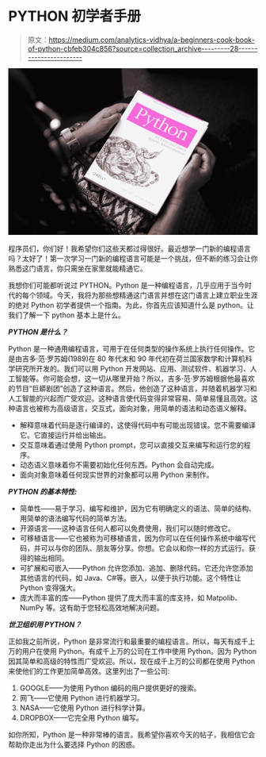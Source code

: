 # PYTHON 初学者手册

> 原文：<https://medium.com/analytics-vidhya/a-beginners-cook-book-of-python-cbfeb304c856?source=collection_archive---------28----------------------->

![](img/bed06e799c2e255e408e02887c0a48cf.png)

程序员们，你们好！我希望你们这些天都过得很好。最近想学一门新的编程语言吗？太好了！第一次学习一门新的编程语言可能是一个挑战，但不断的练习会让你熟悉这门语言，你只需坐在家里就能精通它。

我想你们可能都听说过 PYTHON。Python 是一种编程语言，几乎应用于当今时代的每个领域。今天，我将为那些想精通这门语言并想在这门语言上建立职业生涯的绝对 Python 初学者提供一个指南。为此，你首先应该知道什么是 python。让我们了解一下 python 基本上是什么。

***PYTHON 是什么？***

Python 是一种通用编程语言，可用于在任何类型的操作系统上执行任何操作。它是由吉多·范·罗苏姆(1989)在 80 年代末和 90 年代初在荷兰国家数学和计算机科学研究所开发的。我们可以用 Python 开发网站、应用、测试软件、机器学习、人工智能等。你可能会想，这一切从哪里开始？所以，吉多·范·罗苏姆根据他最喜欢的节目“巨蟒剧团”创造了这种语言。然后，他创造了这种语言，并随着机器学习和人工智能的兴起而广受欢迎。这种语言使代码变得非常容易、简单易懂且高效。这种语言也被称为高级语言，交互式，面向对象，用简单的语法和动态语义解释。

*   解释意味着代码是逐行编译的，这使得代码中有可能出现错误。您不需要编译它。它直接运行并给出输出。
*   交互意味着通过使用 Python prompt，您可以直接交互来编写和运行您的程序。
*   动态语义意味着你不需要初始化任何东西。Python 会自动完成。
*   面向对象意味着任何现实世界的对象都可以用 Python 来制作。

***PYTHON 的基本特性:***

*   简单性——易于学习、编写和维护，因为它有明确定义的语法、简单的结构、用简单的语法编写代码的简单方法。
*   开源语言——这种语言任何人都可以免费使用，我们可以随时修改它。
*   可移植语言——它也被称为可移植语言，因为你可以在任何操作系统中编写代码，并可以与你的团队、朋友等分享。你想。它会以和你一样的方式运行。获得的输出相同。
*   可扩展和可嵌入——Python 允许您添加、追加、删除代码。它还允许您添加其他语言的代码，如 Java、C#等。嵌入，以便于执行功能。这个特性让 Python 变得强大。
*   庞大而丰富的库——Python 提供了庞大而丰富的库支持，如 Matpolib、NumPy 等。这有助于您轻松高效地解决问题。

***世卫组织用 PYTHON？***

正如我之前所说，Python 是非常流行和最重要的编程语言。所以，每天有成千上万的用户在使用 Python。有成千上万的公司在工作中使用 Python。因为 Python 因其简单和高级的特性而广受欢迎。所以，现在成千上万的公司都在使用 Python 来使他们的工作更加简单高效。这里列出了一些公司:

1.  GOOGLE——为使用 Python 编码的用户提供更好的搜索。
2.  网飞——它使用 Python 进行机器学习。
3.  NASA——它使用 Python 进行科学计算。
4.  DROPBOX——它完全用 Python 编写。

如你所知，Python 是一种非常棒的语言。我希望你喜欢今天的帖子，我相信它会帮助你走出为什么要选择 Python 的困惑。